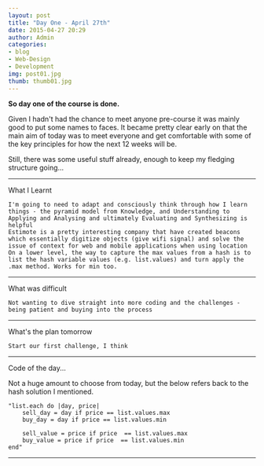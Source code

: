 ```yaml
---
layout: post
title: "Day One - April 27th"
date: 2015-04-27 20:29
author: Admin
categories: 
- blog 
- Web-Design
- Development
img: post01.jpg
thumb: thumb01.jpg
---
```


<b>So day one of the course is done.</b>

Given I hadn't had the chance to meet anyone pre-course it was mainly good to put some names to faces. 
It became pretty clear early on that the main aim of today was to meet everyone and get comfortable with some of the key principles for how the next 12 weeks will be.

Still, there was some useful stuff already, enough to keep my fledging structure going... 

****

What I Learnt

	I'm going to need to adapt and consciously think through how I learn things - the pyramid model from Knowledge, and Understanding to Applying and Analysing and ultimately Evaluating and Synthesizing is helpful
	Estimote is a pretty interesting company that have created beacons which essentially digitize objects (give wifi signal) and solve the issue of context for web and mobile applications when using location
	On a lower level, the way to capture the max values from a hash is to list the hash variable values (e.g. list.values) and turn apply the .max method. Works for min too.

****

What was difficult

	Not wanting to dive straight into more coding and the challenges - being patient and buying into the process

****

What's the plan tomorrow

	Start our first challenge, I think

****

Code of the day...

Not a huge amount to choose from today, but the below refers back to the hash solution I mentioned.

	"list.each do |day, price|
		sell_day = day if price == list.values.max
		buy_day = day if price == list.values.min

		sell_value = price if price  == list.values.max
		buy_value = price if price  == list.values.min
	end"

****
<!--more-->



[hampden]: https://github.com/jekyll/jekyll
